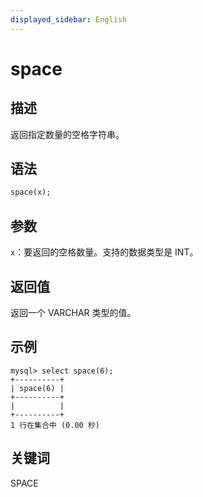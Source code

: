 ```yaml
---
displayed_sidebar: English
---
```


# space

## 描述

返回指定数量的空格字符串。

## 语法

```Haskell
space(x);
```

## 参数

`x`：要返回的空格数量。支持的数据类型是 INT。

## 返回值

返回一个 VARCHAR 类型的值。

## 示例

```Plain
mysql> select space(6);
+----------+
| space(6) |
+----------+
|          |
+----------+
1 行在集合中 (0.00 秒)
```

## 关键词

SPACE